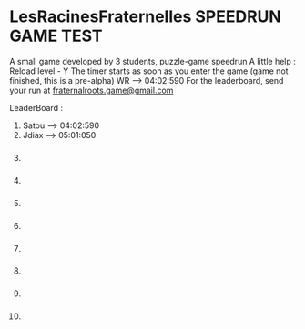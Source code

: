 # LesRacinesFraternelles SPEEDRUN GAME TEST
A small game developed by 3 students, puzzle-game speedrun
A little help : 
  Reload level - Y
  The timer starts as soon as you enter the game
  (game not finished, this is a pre-alpha)
  WR --> 04:02:590
  For the leaderboard, send your run at fraternalroots.game@gmail.com


LeaderBoard : 

   1. Satou --> 04:02:590
   2. Jdiax --> 05:01:050
   3. ###
   4. ###
   5. ###
   6. ###
   7. ###
   8. ###
   9. ###
   10. ###
